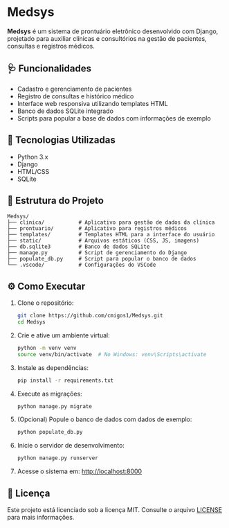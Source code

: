 
# Medsys

**Medsys** é um sistema de prontuário eletrônico desenvolvido com Django, projetado para auxiliar clínicas e consultórios na gestão de pacientes, consultas e registros médicos.

## 🩺 Funcionalidades

- Cadastro e gerenciamento de pacientes
- Registro de consultas e histórico médico
- Interface web responsiva utilizando templates HTML
- Banco de dados SQLite integrado
- Scripts para popular a base de dados com informações de exemplo

## 🚀 Tecnologias Utilizadas

- Python 3.x
- Django
- HTML/CSS
- SQLite

## 📁 Estrutura do Projeto

```
Medsys/
├── clinica/           # Aplicativo para gestão de dados da clínica
├── prontuario/        # Aplicativo para registros médicos
├── templates/         # Templates HTML para a interface do usuário
├── static/            # Arquivos estáticos (CSS, JS, imagens)
├── db.sqlite3         # Banco de dados SQLite
├── manage.py          # Script de gerenciamento do Django
├── populate_db.py     # Script para popular o banco de dados
└── .vscode/           # Configurações do VSCode
```

## ⚙️ Como Executar

1. Clone o repositório:
   ```bash
   git clone https://github.com/cmigos1/Medsys.git
   cd Medsys
   ```

2. Crie e ative um ambiente virtual:
   ```bash
   python -m venv venv
   source venv/bin/activate  # No Windows: venv\Scripts\activate
   ```

3. Instale as dependências:
   ```bash
   pip install -r requirements.txt
   ```

4. Execute as migrações:
   ```bash
   python manage.py migrate
   ```

5. (Opcional) Popule o banco de dados com dados de exemplo:
   ```bash
   python populate_db.py
   ```

6. Inicie o servidor de desenvolvimento:
   ```bash
   python manage.py runserver
   ```

7. Acesse o sistema em: [http://localhost:8000](http://localhost:8000)

## 📄 Licença

Este projeto está licenciado sob a licença MIT. Consulte o arquivo [LICENSE](LICENSE) para mais informações.
